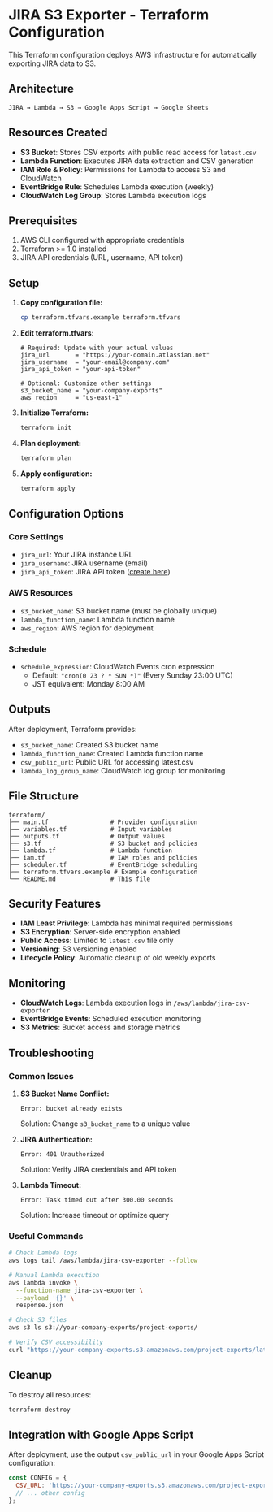 # JIRA S3 Exporter - Terraform Configuration

This Terraform configuration deploys AWS infrastructure for automatically exporting JIRA data to S3.

## Architecture

```
JIRA → Lambda → S3 → Google Apps Script → Google Sheets
```

## Resources Created

- **S3 Bucket**: Stores CSV exports with public read access for `latest.csv`
- **Lambda Function**: Executes JIRA data extraction and CSV generation
- **IAM Role & Policy**: Permissions for Lambda to access S3 and CloudWatch
- **EventBridge Rule**: Schedules Lambda execution (weekly)
- **CloudWatch Log Group**: Stores Lambda execution logs

## Prerequisites

1. AWS CLI configured with appropriate credentials
2. Terraform >= 1.0 installed
3. JIRA API credentials (URL, username, API token)

## Setup

1. **Copy configuration file:**
   ```bash
   cp terraform.tfvars.example terraform.tfvars
   ```

2. **Edit terraform.tfvars:**
   ```hcl
   # Required: Update with your actual values
   jira_url       = "https://your-domain.atlassian.net"
   jira_username  = "your-email@company.com"
   jira_api_token = "your-api-token"
   
   # Optional: Customize other settings
   s3_bucket_name = "your-company-exports"
   aws_region     = "us-east-1"
   ```

3. **Initialize Terraform:**
   ```bash
   terraform init
   ```

4. **Plan deployment:**
   ```bash
   terraform plan
   ```

5. **Apply configuration:**
   ```bash
   terraform apply
   ```

## Configuration Options

### Core Settings
- `jira_url`: Your JIRA instance URL
- `jira_username`: JIRA username (email)
- `jira_api_token`: JIRA API token ([create here](https://id.atlassian.com/manage-profile/security/api-tokens))

### AWS Resources
- `s3_bucket_name`: S3 bucket name (must be globally unique)
- `lambda_function_name`: Lambda function name
- `aws_region`: AWS region for deployment

### Schedule
- `schedule_expression`: CloudWatch Events cron expression
  - Default: `"cron(0 23 ? * SUN *)"` (Every Sunday 23:00 UTC)
  - JST equivalent: Monday 8:00 AM

## Outputs

After deployment, Terraform provides:
- `s3_bucket_name`: Created S3 bucket name
- `lambda_function_name`: Created Lambda function name
- `csv_public_url`: Public URL for accessing latest.csv
- `lambda_log_group_name`: CloudWatch log group for monitoring

## File Structure

```
terraform/
├── main.tf                 # Provider configuration
├── variables.tf            # Input variables
├── outputs.tf              # Output values
├── s3.tf                   # S3 bucket and policies
├── lambda.tf               # Lambda function
├── iam.tf                  # IAM roles and policies
├── scheduler.tf            # EventBridge scheduling
├── terraform.tfvars.example # Example configuration
└── README.md               # This file
```

## Security Features

- **IAM Least Privilege**: Lambda has minimal required permissions
- **S3 Encryption**: Server-side encryption enabled
- **Public Access**: Limited to `latest.csv` file only
- **Versioning**: S3 versioning enabled
- **Lifecycle Policy**: Automatic cleanup of old weekly exports

## Monitoring

- **CloudWatch Logs**: Lambda execution logs in `/aws/lambda/jira-csv-exporter`
- **EventBridge Events**: Scheduled execution monitoring
- **S3 Metrics**: Bucket access and storage metrics

## Troubleshooting

### Common Issues

1. **S3 Bucket Name Conflict:**
   ```
   Error: bucket already exists
   ```
   Solution: Change `s3_bucket_name` to a unique value

2. **JIRA Authentication:**
   ```
   Error: 401 Unauthorized
   ```
   Solution: Verify JIRA credentials and API token

3. **Lambda Timeout:**
   ```
   Error: Task timed out after 300.00 seconds
   ```
   Solution: Increase timeout or optimize query

### Useful Commands

```bash
# Check Lambda logs
aws logs tail /aws/lambda/jira-csv-exporter --follow

# Manual Lambda execution
aws lambda invoke \
  --function-name jira-csv-exporter \
  --payload '{}' \
  response.json

# Check S3 files
aws s3 ls s3://your-company-exports/project-exports/

# Verify CSV accessibility
curl "https://your-company-exports.s3.amazonaws.com/project-exports/latest.csv"
```

## Cleanup

To destroy all resources:
```bash
terraform destroy
```

## Integration with Google Apps Script

After deployment, use the output `csv_public_url` in your Google Apps Script configuration:

```javascript
const CONFIG = {
  CSV_URL: 'https://your-company-exports.s3.amazonaws.com/project-exports/latest.csv',
  // ... other config
};
```